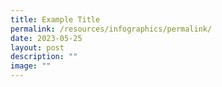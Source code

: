 ```yaml
---
title: Example Title
permalink: /resources/infographics/permalink/
date: 2023-05-25
layout: post
description: ""
image: ""
---
```

